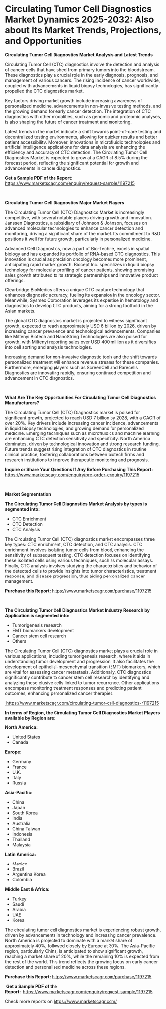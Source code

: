<p><h1>Circulating Tumor Cell Diagnostics Market Dynamics 2025-2032: Also about Its Market Trends, Projections, and Opportunities</h1></p><p><strong>Circulating Tumor Cell Diagnostics Market Analysis and Latest Trends</strong></p>
<p><p>Circulating Tumor Cell (CTC) diagnostics involve the detection and analysis of cancer cells that have shed from primary tumors into the bloodstream. These diagnostics play a crucial role in the early diagnosis, prognosis, and management of various cancers. The rising incidence of cancer worldwide, coupled with advancements in liquid biopsy technologies, has significantly propelled the CTC diagnostics market. </p><p>Key factors driving market growth include increasing awareness of personalized medicine, advancements in non-invasive testing methods, and the growing demand for early cancer detection. The integration of CTC diagnostics with other modalities, such as genomic and proteomic analyses, is also shaping the future of cancer treatment and monitoring. </p><p>Latest trends in the market indicate a shift towards point-of-care testing and decentralized testing environments, allowing for quicker results and better patient accessibility. Moreover, innovations in microfluidic technologies and artificial intelligence applications for data analysis are enhancing the efficiency and accuracy of CTC detection. The Circulating Tumor Cell Diagnostics Market is expected to grow at a CAGR of 8.5% during the forecast period, reflecting the significant potential for growth and advancements in cancer diagnostics.</p></p>
<p><strong>Get a Sample PDF of the Report:&nbsp;</strong> <a href="https://www.marketscagr.com/enquiry/request-sample/1197215?utm_campaign=2442&utm_medium=2&utm_source=Github&utm_content=ia&utm_term=03032025&utm_id=circulating-tumor-cell-diagnostics">https://www.marketscagr.com/enquiry/request-sample/1197215</a></p>
<p>&nbsp;</p>
<p><strong>Circulating Tumor Cell Diagnostics Major Market Players</strong></p>
<p><p>The Circulating Tumor Cell (CTC) Diagnostics Market is increasingly competitive, with several notable players driving growth and innovation. Janssen Diagnostics, a subsidiary of Johnson & Johnson, focuses on advanced molecular technologies to enhance cancer detection and monitoring, driving a significant share of the market. Its commitment to R&D positions it well for future growth, particularly in personalized medicine.</p><p>Advanced Cell Diagnostics, now a part of Bio-Techne, excels in spatial biology and has expanded its portfolio of RNA-based CTC diagnostics. This innovation is crucial as precision oncology becomes more prominent, anticipating rapid market growth. Biocept Inc. specializes in liquid biopsy technology for molecular profiling of cancer patients, showing promising sales growth attributed to its strategic partnerships and innovative product offerings.</p><p>Clearbridge BioMedics offers a unique CTC capture technology that enhances diagnostic accuracy, fueling its expansion in the oncology sector. Meanwhile, Sysmex Corporation leverages its expertise in hematology and diagnostics to develop CTC products, aiming for a strong foothold in the Asian markets.</p><p>The global CTC diagnostics market is projected to witness significant growth, expected to reach approximately USD 6 billion by 2026, driven by increasing cancer prevalence and technological advancements. Companies like Miltenyi Biotech and NanoString Technologies are also poised for growth, with Miltenyi reporting sales over USD 400 million as it diversifies into cell sorting and analysis technologies.</p><p>Increasing demand for non-invasive diagnostic tools and the shift towards personalized treatment will enhance revenue streams for these companies. Furthermore, emerging players such as ScreenCell and Rarecells Diagnostics are innovating rapidly, ensuring continued competition and advancement in CTC diagnostics.</p></p>
<p>&nbsp;</p>
<p><strong>What Are The Key Opportunities For Circulating Tumor Cell Diagnostics Manufacturers?</strong></p>
<p><p>The Circulating Tumor Cell (CTC) Diagnostics market is poised for significant growth, projected to reach USD 7 billion by 2028, with a CAGR of over 20%. Key drivers include increasing cancer incidence, advancements in liquid biopsy technologies, and growing demand for personalized medicine. Emerging techniques such as microfluidics and machine learning are enhancing CTC detection sensitivity and specificity. North America dominates, driven by technological innovation and strong research funding. Future trends suggest rising integration of CTC diagnostics in routine clinical practice, fostering collaborations between biotech firms and research institutions to improve therapeutic monitoring and prognosis.</p></p>
<p><strong>Inquire or Share Your Questions If Any Before Purchasing This Report:</strong> <a href="https://www.marketscagr.com/enquiry/pre-order-enquiry/1197215?utm_campaign=2442&utm_medium=2&utm_source=Github&utm_content=ia&utm_term=03032025&utm_id=circulating-tumor-cell-diagnostics">https://www.marketscagr.com/enquiry/pre-order-enquiry/1197215</a></p>
<p>&nbsp;</p>
<p><strong>Market Segmentation</strong></p>
<p><strong>The Circulating Tumor Cell Diagnostics Market Analysis by types is segmented into:</strong></p>
<p><ul><li>CTC Enrichment</li><li>CTC Detection</li><li>CTC Analysis</li></ul></p>
<p><p>The Circulating Tumor Cell (CTC) diagnostics market encompasses three key types: CTC enrichment, CTC detection, and CTC analysis. CTC enrichment involves isolating tumor cells from blood, enhancing the sensitivity of subsequent testing. CTC detection focuses on identifying these isolated cells using various techniques, such as molecular assays. Finally, CTC analysis involves studying the characteristics and behavior of the detected cells to provide insights into tumor characteristics, treatment response, and disease progression, thus aiding personalized cancer management.</p></p>
<p><strong>Purchase this Report:&nbsp;</strong><a href="https://www.marketscagr.com/purchase/1197215?utm_campaign=2442&utm_medium=2&utm_source=Github&utm_content=ia&utm_term=03032025&utm_id=circulating-tumor-cell-diagnostics">https://www.marketscagr.com/purchase/1197215</a></p>
<p>&nbsp;</p>
<p><strong>The Circulating Tumor Cell Diagnostics Market Industry Research by Application is segmented into:</strong></p>
<p><ul><li>Tumorigenesis research</li><li>EMT biomarkers development</li><li>Cancer stem cell research</li><li>Others</li></ul></p>
<p><p>The Circulating Tumor Cell (CTC) diagnostics market plays a crucial role in various applications, including tumorigenesis research, where it aids in understanding tumor development and progression. It also facilitates the development of epithelial-mesenchymal transition (EMT) biomarkers, which are vital for assessing cancer metastasis. Additionally, CTC diagnostics significantly contribute to cancer stem cell research by identifying and analyzing these elusive cells linked to tumor recurrence. Other applications encompass monitoring treatment responses and predicting patient outcomes, enhancing personalized cancer therapies.</p></p>
<p><a href="https://www.marketscagr.com/circulating-tumor-cell-diagnostics-r1197215?utm_campaign=2442&utm_medium=2&utm_source=Github&utm_content=ia&utm_term=03032025&utm_id=circulating-tumor-cell-diagnostics">&nbsp;https://www.marketscagr.com/circulating-tumor-cell-diagnostics-r1197215</a></p>
<p><strong>In terms of Region, the Circulating Tumor Cell Diagnostics Market Players available by Region are:</strong></p>
<p>
    <p> <strong> North America: </strong>
        <ul>
            <li>United States</li>
            <li>Canada</li>
        </ul>
        </p> 
    <p> <strong> Europe: </strong>
        <ul>
            <li>Germany</li>
            <li>France</li>
            <li>U.K.</li>
            <li>Italy</li>
            <li>Russia</li>
        </ul>
        </p> 
    <p> <strong> Asia-Pacific: </strong>
        <ul>
            <li>China</li>
            <li>Japan</li>
            <li>South Korea</li>
            <li>India</li>
            <li>Australia</li>
            <li>China Taiwan</li>
            <li>Indonesia</li>
            <li>Thailand</li>
            <li>Malaysia</li>
        </ul>
        </p> 
    <p> <strong> Latin America: </strong>
        <ul>
            <li>Mexico</li>
            <li>Brazil</li>
            <li>Argentina Korea</li>
            <li>Colombia</li>
        </ul>
        </p> 
    <p> <strong> Middle East & Africa: </strong>
        <ul>
            <li>Turkey</li>
            <li>Saudi</li>
            <li>Arabia</li>
            <li>UAE</li>
            <li>Korea</li>
        </ul>
    </p>
    </p>
<p><p>The circulating tumor cell diagnostics market is experiencing robust growth, driven by advancements in technology and increasing cancer prevalence. North America is projected to dominate with a market share of approximately 40%, followed closely by Europe at 30%. The Asia-Pacific region, particularly China, is anticipated to show significant growth, reaching a market share of 20%, while the remaining 10% is expected from the rest of the world. This trend reflects the growing focus on early cancer detection and personalized medicine across these regions.</p></p>
<p><strong>Purchase this Report: </strong><a href="https://www.marketscagr.com/purchase/1197215?utm_campaign=2442&utm_medium=2&utm_source=Github&utm_content=ia&utm_term=03032025&utm_id=circulating-tumor-cell-diagnostics">https://www.marketscagr.com/purchase/1197215</a></p>
<p>&nbsp;<strong>Get a Sample PDF of the Report:&nbsp;&nbsp;</strong><a href="https://www.marketscagr.com/enquiry/request-sample/1197215?utm_campaign=2442&utm_medium=2&utm_source=Github&utm_content=ia&utm_term=03032025&utm_id=circulating-tumor-cell-diagnostics">https://www.marketscagr.com/enquiry/request-sample/1197215</a></p>
<p><strong></strong></p>
<p>Check more reports on <a href="https://www.marketscagr.com/?utm_campaign=2442&utm_medium=2&utm_source=Github&utm_content=ia&utm_term=03032025&utm_id=circulating-tumor-cell-diagnostics">https://www.marketscagr.com/</a></p>